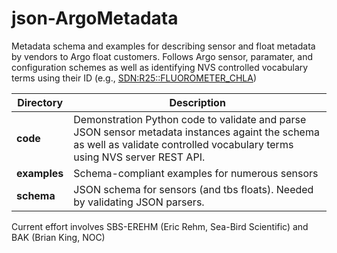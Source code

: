 # json-ArgoMetadata

Metadata schema and examples for describing sensor and float metadata by vendors to Argo float customers.
Follows Argo sensor, paramater, and configuration schemes as well as identifying NVS controlled vocabulary terms using their ID (e.g., [SDN:R25::FLUOROMETER_CHLA](http://vocab.nerc.ac.uk/collection/R25/current/FLUOROMETER_CHLA/))

| Directory | Description|
| --- | --- |
| **code** | Demonstration Python code to validate and parse JSON sensor metadata instances againt the schema as well as validate controlled vocabulary terms using NVS server REST API.|
| **examples** | Schema-compliant examples for numerous sensors|
| **schema** | JSON schema for sensors (and tbs floats).  Needed by validating JSON parsers.|

Current effort involves SBS-EREHM (Eric Rehm, Sea-Bird Scientific) and BAK (Brian King, NOC)
